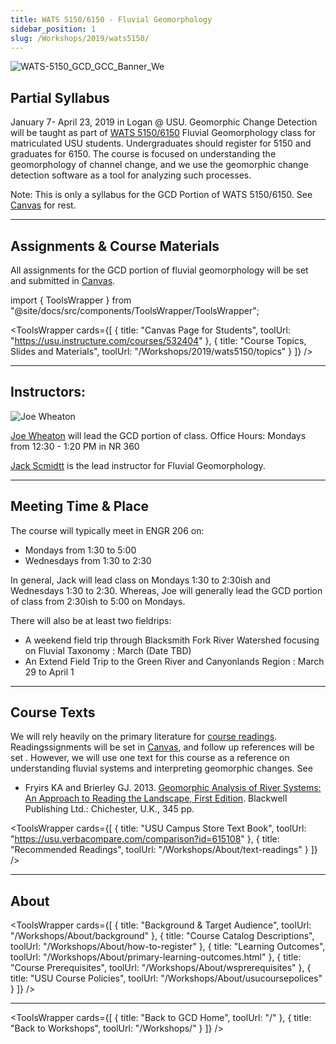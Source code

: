 ```yaml
---
title: WATS 5150/6150 - Fluvial Geomorphology
sidebar_position: 1
slug: /Workshops/2019/wats5150/
---
```


![WATS-5150_GCD_GCC_Banner_We](/img/workshops/WATS-5150_GCD_GCC_Banner_We.png)

## Partial Syllabus


January 7-  April 23, 2019 in Logan @ USU. Geomorphic Change Detection will be taught as part of [WATS 5150/6150](/Workshops/About/how-to-register#usu-graduate--undergraduate-students---wats-51506150) Fluvial Geomorphology class for matriculated USU students. Undergraduates should register for 5150 and graduates for 6150. The course is focused on understanding the geomorphology of channel change, and we use the geomorphic change detection software as a tool for analyzing such processes.

Note: This is only a syllabus for the GCD Portion of WATS 5150/6150. See [Canvas](https://usu.instructure.com/courses/532404) for rest.

-----
## Assignments & Course Materials
All assignments for the GCD portion of fluvial geomorphology will be set and submitted in [Canvas](https://usu.instructure.com/courses/532404).


import { ToolsWrapper } from "@site/docs/src/components/ToolsWrapper/ToolsWrapper";

<ToolsWrapper
  cards={[
    {
      title: "Canvas Page for Students",
      toolUrl: "https://usu.instructure.com/courses/532404"
    },
    {
      title: "Course Topics, Slides and Materials",
      toolUrl: "/Workshops/2019/wats5150/topics"
    }
  ]}
/>

-----
## Instructors:
![Joe Wheaton](/img/people/Wheaton_round.png)

[Joe Wheaton](http://joewheaton.org) will lead the GCD portion of class.
Office Hours:  Mondays from 12:30 - 1:20 PM in NR 360 

[Jack Scmidtt](https://qcnr.usu.edu/directory/schmidt_jack) is the lead instructor for Fluvial Geomorphology. 

-----
## Meeting Time & Place
The course will typically meet in ENGR 206 on:
- Mondays  from 1:30 to 5:00
- Wednesdays from 1:30 to 2:30

In general, Jack will lead class on Mondays 1:30 to 2:30ish and Wednesdays 1:30 to 2:30. Whereas, Joe will generally lead the GCD portion of class from 2:30ish to 5:00 on Mondays. 

There will also be at least two fieldrips:
- A weekend field trip through Blacksmith Fork River Watershed focusing on Fluvial Taxonomy :   March (Date TBD)
- An Extend Field Trip to the Green River and Canyonlands Region : March 29 to April 1

-----

## Course Texts
We will rely heavily on the primary literature for [course readings](https://usu.instructure.com/courses/532404/files/folder/readings). Readingssignments will be set in [Canvas](https://usu.instructure.com/courses/532404/assignments), and follow up references will be set . However, we will use one  text for this course as a reference on understanding fluvial systems and interpreting geomorphic changes. See  
- Fryirs KA and Brierley GJ. 2013. [Geomorphic Analysis of River Systems: An Approach to Reading the Landscape, First Edition](https://www.amazon.com/Geomorphic-Analysis-River-Systems-Landscape/dp/1405192747/ref=sr_1_fkmr0_1?s=books&ie=UTF8&qid=1480609837&sr=1-1-fkmr0&keywords=The+Beaver+Geomorphic+Analysis+of+River+Systems%3A+An+Approach+to+Reading+the+Landscape). Blackwell Publishing Ltd.: Chichester, U.K., 345 pp. 


<ToolsWrapper
  cards={[
    {
      title: "USU Campus Store Text Book",
      toolUrl: "https://usu.verbacompare.com/comparison?id=615108"
    },
    {
      title: "Recommended Readings",
      toolUrl: "/Workshops/About/text-readings"
    }
  ]}
/>

-----
## About



<ToolsWrapper
  cards={[
    {
      title: "Background & Target Audience",
      toolUrl: "/Workshops/About/background"
    },
    {
      title: "Course Catalog Descriptions",
      toolUrl: "/Workshops/About/how-to-register"
    },
    {
      title: "Learning Outcomes",
      toolUrl: "/Workshops/About/primary-learning-outcomes.html"
    },
    {
      title: "Course Prerequisites",
      toolUrl: "/Workshops/About/wsprerequisites"
    },
    {
      title: "USU Course Policies",
      toolUrl: "/Workshops/About/usucoursepolices"
    }
  ]}
/>

------

<ToolsWrapper
  cards={[
    {
      title: "Back to GCD Home",
      toolUrl: "/"
    },
    {
      title: "Back to Workshops",
      toolUrl: "/Workshops/"
    }
  ]}
/>

